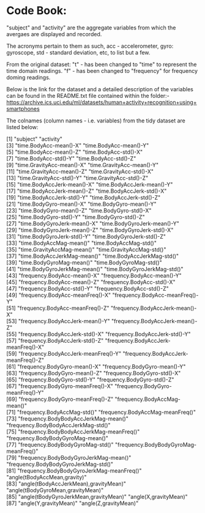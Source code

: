 # Code Book:

"subject" and "activity" are the aggregate variables from which
the avergaes are displayed and recorded.

The acronyms pertain to them as such, 
acc - accelerometer, gyro: gyroscope, std - standard deviation, etc, to
list but a few.

From the original dataset:
"t" - has been changed to "time" to represent the time domain readings.
"f" - has been changed to "frequency" for frequency doming readings. 

Below is the link for the dataset and a detailed description of the variables can be 
found in the README.txt file contained within the folder:- 
https://archive.ics.uci.edu/ml/datasets/human+activity+recognition+using+smartphones

The colnames (column names - i.e. variables) from the tidy dataset are listed below:

 [1] "subject"                                  "activity"                                
 [3] "time.BodyAcc-mean()-X"                    "time.BodyAcc-mean()-Y"                   
 [5] "time.BodyAcc-mean()-Z"                    "time.BodyAcc-std()-X"                    
 [7] "time.BodyAcc-std()-Y"                     "time.BodyAcc-std()-Z"                    
 [9] "time.GravityAcc-mean()-X"                 "time.GravityAcc-mean()-Y"                
[11] "time.GravityAcc-mean()-Z"                 "time.GravityAcc-std()-X"                 
[13] "time.GravityAcc-std()-Y"                  "time.GravityAcc-std()-Z"                 
[15] "time.BodyAccJerk-mean()-X"                "time.BodyAccJerk-mean()-Y"               
[17] "time.BodyAccJerk-mean()-Z"                "time.BodyAccJerk-std()-X"                
[19] "time.BodyAccJerk-std()-Y"                 "time.BodyAccJerk-std()-Z"                
[21] "time.BodyGyro-mean()-X"                   "time.BodyGyro-mean()-Y"                  
[23] "time.BodyGyro-mean()-Z"                   "time.BodyGyro-std()-X"                   
[25] "time.BodyGyro-std()-Y"                    "time.BodyGyro-std()-Z"                   
[27] "time.BodyGyroJerk-mean()-X"               "time.BodyGyroJerk-mean()-Y"              
[29] "time.BodyGyroJerk-mean()-Z"               "time.BodyGyroJerk-std()-X"               
[31] "time.BodyGyroJerk-std()-Y"                "time.BodyGyroJerk-std()-Z"               
[33] "time.BodyAccMag-mean()"                   "time.BodyAccMag-std()"                   
[35] "time.GravityAccMag-mean()"                "time.GravityAccMag-std()"                
[37] "time.BodyAccJerkMag-mean()"               "time.BodyAccJerkMag-std()"               
[39] "time.BodyGyroMag-mean()"                  "time.BodyGyroMag-std()"                  
[41] "time.BodyGyroJerkMag-mean()"              "time.BodyGyroJerkMag-std()"              
[43] "frequency.BodyAcc-mean()-X"               "frequency.BodyAcc-mean()-Y"              
[45] "frequency.BodyAcc-mean()-Z"               "frequency.BodyAcc-std()-X"               
[47] "frequency.BodyAcc-std()-Y"                "frequency.BodyAcc-std()-Z"               
[49] "frequency.BodyAcc-meanFreq()-X"           "frequency.BodyAcc-meanFreq()-Y"          
[51] "frequency.BodyAcc-meanFreq()-Z"           "frequency.BodyAccJerk-mean()-X"          
[53] "frequency.BodyAccJerk-mean()-Y"           "frequency.BodyAccJerk-mean()-Z"          
[55] "frequency.BodyAccJerk-std()-X"            "frequency.BodyAccJerk-std()-Y"           
[57] "frequency.BodyAccJerk-std()-Z"            "frequency.BodyAccJerk-meanFreq()-X"      
[59] "frequency.BodyAccJerk-meanFreq()-Y"       "frequency.BodyAccJerk-meanFreq()-Z"      
[61] "frequency.BodyGyro-mean()-X"              "frequency.BodyGyro-mean()-Y"             
[63] "frequency.BodyGyro-mean()-Z"              "frequency.BodyGyro-std()-X"              
[65] "frequency.BodyGyro-std()-Y"               "frequency.BodyGyro-std()-Z"              
[67] "frequency.BodyGyro-meanFreq()-X"          "frequency.BodyGyro-meanFreq()-Y"         
[69] "frequency.BodyGyro-meanFreq()-Z"          "frequency.BodyAccMag-mean()"             
[71] "frequency.BodyAccMag-std()"               "frequency.BodyAccMag-meanFreq()"         
[73] "frequency.BodyBodyAccJerkMag-mean()"      "frequency.BodyBodyAccJerkMag-std()"      
[75] "frequency.BodyBodyAccJerkMag-meanFreq()"  "frequency.BodyBodyGyroMag-mean()"        
[77] "frequency.BodyBodyGyroMag-std()"          "frequency.BodyBodyGyroMag-meanFreq()"    
[79] "frequency.BodyBodyGyroJerkMag-mean()"     "frequency.BodyBodyGyroJerkMag-std()"     
[81] "frequency.BodyBodyGyroJerkMag-meanFreq()" "angle(tBodyAccMean,gravity)"             
[83] "angle(tBodyAccJerkMean),gravityMean)"     "angle(tBodyGyroMean,gravityMean)"        
[85] "angle(tBodyGyroJerkMean,gravityMean)"     "angle(X,gravityMean)"                    
[87] "angle(Y,gravityMean)"                     "angle(Z,gravityMean)"    
